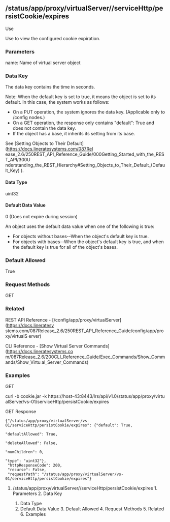 ## /status/app/proxy/virtualServer/<name>/serviceHttp/persistCookie/expires

Use

Use to view the configured cookie expiration.

### Parameters

name: Name of virtual server object

### Data Key

The data key contains the time in seconds.

Note: When the default key is set to true, it means the object is set to its
default. In this case, the system works as follows:

  * On a PUT operation, the system ignores the data key. (Applicable only to /config nodes.)
  * On a GET operation, the response only contains "default": True and does not contain the data key.
  * If the object has a base, it inherits its setting from its base.

See [Setting Objects to Their Default](https://docs.lineratesystems.com/087Rel
ease_2.6/250REST_API_Reference_Guide/000Getting_Started_with_the_REST_API/300U
nderstanding_the_REST_Hierarchy#Setting_Objects_to_Their_Default_(Default_Key)
).

#### Data Type

uint32

#### Default Data Value

0 (Does not expire during session)

An object uses the default data value when one of the following is true:

  * For objects without bases--When the object's default key is true.
  * For objects with bases--When the object's default key is true, and when the default key is true for all of the object's bases.

### Default Allowed

True

### Request Methods

GET

### Related

REST API Reference - [/config/app/proxy/virtualServer](https://docs.lineratesy
stems.com/087Release_2.6/250REST_API_Reference_Guide/config/app/proxy/virtualS
erver)

CLI Reference - [Show Virtual Server Commands](https://docs.lineratesystems.co
m/087Release_2.6/200CLI_Reference_Guide/Exec_Commands/Show_Commands/Show_Virtu
al_Server_Commands)

### Examples

GET

curl -b cookie.jar -k https://host-43:8443/lrs/api/v1.0/status/app/proxy/virtu
alServer/vs-01/serviceHttp/persistCookie/expires

GET Response

    
    
    {"/status/app/proxy/virtualServer/vs-01/serviceHttp/persistCookie/expires": {"default": True,
                                                                                  "defaultAllowed": True,
                                                                                  "deleteAllowed": False,
                                                                                  "numChildren": 0,
                                                                                  "type": "uint32"},
     "httpResponseCode": 200,
     "recurse": False,
     "requestPath": "/status/app/proxy/virtualServer/vs-01/serviceHttp/persistCookie/expires"}
    

  1. /status/app/proxy/virtualServer/<name>/serviceHttp/persistCookie/expires
    1. Parameters
    2. Data Key
      1. Data Type
      2. Default Data Value
    3. Default Allowed
    4. Request Methods
    5. Related
    6. Examples

